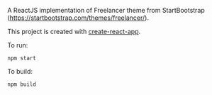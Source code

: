 A ReactJS implementation of Freelancer theme from StartBootstrap (https://startbootstrap.com/themes/freelancer/).

This project is created with [create-react-app](https://github.com/facebook/create-react-app).

To run:
```
npm start
```

To build:
```
npm build
```
